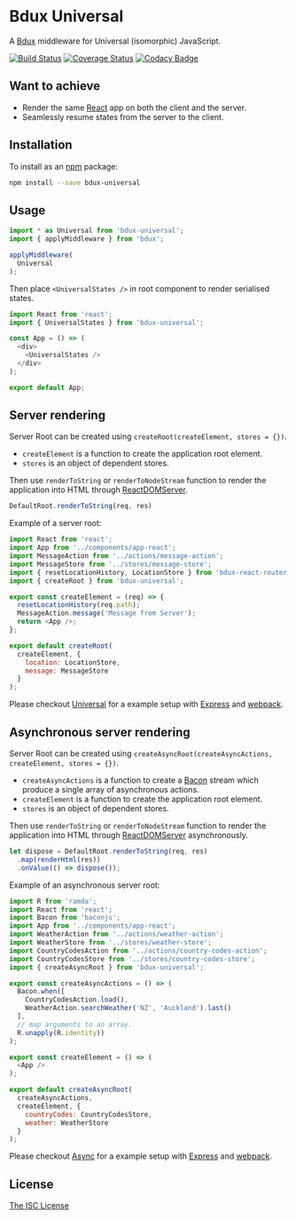 # Bdux Universal

A [Bdux](https://github.com/Intai/bdux) middleware for Universal (isomorphic) JavaScript.

[![Build Status](https://travis-ci.org/Intai/bdux-universal.svg?branch=master)](https://travis-ci.org/Intai/bdux-universal)
[![Coverage Status](https://coveralls.io/repos/github/Intai/bdux-universal/badge.svg?branch=master)](https://coveralls.io/github/Intai/bdux-universal?branch=master)
[![Codacy Badge](https://api.codacy.com/project/badge/Grade/e8a1e446f73441d594db7653367c17e5)](https://www.codacy.com/app/intai-hg/bdux-universal?utm_source=github.com&amp;utm_medium=referral&amp;utm_content=Intai/bdux-universal&amp;utm_campaign=Badge_Grade)

## Want to achieve
- Render the same [React](https://facebook.github.io/react/) app on both the client and the server.
- Seamlessly resume states from the server to the client.

## Installation
To install as an [npm](https://www.npmjs.com/) package:
```sh
npm install --save bdux-universal
```

## Usage
```javascript
import * as Universal from 'bdux-universal';
import { applyMiddleware } from 'bdux';

applyMiddleware(
  Universal
);
```
Then place `<UniversalStates />` in root component to render serialised states.
```javascript
import React from 'react';
import { UniversalStates } from 'bdux-universal';

const App = () => (
  <div>
    <UniversalStates />
  </div>
);

export default App;
```

## Server rendering
Server Root can be created using `createRoot(createElement, stores = {})`.
- `createElement` is a function to create the application root element.
- `stores` is an object of dependent stores.

Then use `renderToString` or `renderToNodeStream` function to render the application into HTML through [ReactDOMServer](https://reactjs.org/docs/react-dom-server.html).
```javascript
DefaultRoot.renderToString(req, res)
```

Example of a server root:
```javascript
import React from 'react';
import App from '../components/app-react';
import MessageAction from '../actions/message-action';
import MessageStore from '../stores/message-store';
import { resetLocationHistory, LocationStore } from 'bdux-react-router';
import { createRoot } from 'bdux-universal';

export const createElement = (req) => {
  resetLocationHistory(req.path);
  MessageAction.message('Message from Server');
  return <App />;
};

export default createRoot(
  createElement, {
    location: LocationStore,
    message: MessageStore
  }
);
```
Please checkout [Universal](https://github.com/Intai/bdux-examples/tree/master/universal) for a example setup with [Express](http://expressjs.com/) and [webpack](https://webpack.github.io/).

## Asynchronous server rendering
Server Root can be created using `createAsyncRoot(createAsyncActions, createElement, stores = {})`.
- `createAsyncActions` is a function to create a [Bacon](https://baconjs.github.io/) stream which produce a single array of asynchronous actions.
- `createElement` is a function to create the application root element.
- `stores` is an object of dependent stores.

Then use `renderToString` or `renderToNodeStream` function to render the application into HTML through [ReactDOMServer](https://reactjs.org/docs/react-dom-server.html) asynchronously.
```javascript
let dispose = DefaultRoot.renderToString(req, res)
  .map(renderHtml(res))
  .onValue(() => dispose());
```

Example of an asynchronous server root:
```javascript
import R from 'ramda';
import React from 'react';
import Bacon from 'baconjs';
import App from '../components/app-react';
import WeatherAction from '../actions/weather-action';
import WeatherStore from '../stores/weather-store';
import CountryCodesAction from '../actions/country-codes-action';
import CountryCodesStore from '../stores/country-codes-store';
import { createAsyncRoot } from 'bdux-universal';

export const createAsyncActions = () => (
  Bacon.when([
    CountryCodesAction.load(),
    WeatherAction.searchWeather('NZ', 'Auckland').last()
  ],
  // map arguments to an array.
  R.unapply(R.identity))
);

export const createElement = () => (
  <App />
);

export default createAsyncRoot(
  createAsyncActions,
  createElement, {
    countryCodes: CountryCodesStore,
    weather: WeatherStore
  }
);
```
Please checkout [Async](https://github.com/Intai/bdux-examples/tree/master/async) for a example setup with [Express](http://expressjs.com/) and [webpack](https://webpack.github.io/).

## License
[The ISC License](./LICENSE.md)
